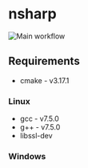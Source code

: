 # nsharp
![Main workflow](https://github.com/nsharp-lang/nsharp/workflows/Main%20workflow/badge.svg)

## Requirements
* cmake - v3.17.1

### Linux
* gcc - v7.5.0
* g++ - v7.5.0
* libssl-dev

### Windows
